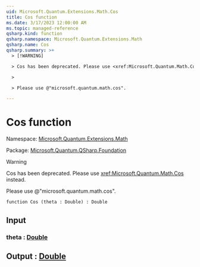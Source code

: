 ```yaml
---
uid: Microsoft.Quantum.Extensions.Math.Cos
title: Cos function
ms.date: 3/17/2023 12:00:00 AM
ms.topic: managed-reference
qsharp.kind: function
qsharp.namespace: Microsoft.Quantum.Extensions.Math
qsharp.name: Cos
qsharp.summary: >+
  > [!WARNING]

  > Cos has been deprecated. Please use <xref:Microsoft.Quantum.Math.Cos> instead.

  >

  > Please use @"microsoft.quantum.math.cos".

---
```


# Cos function

Namespace: [Microsoft.Quantum.Extensions.Math](xref:Microsoft.Quantum.Extensions.Math)

Package: [Microsoft.Quantum.QSharp.Foundation](https://nuget.org/packages/Microsoft.Quantum.QSharp.Foundation)


> [!WARNING]
> Cos has been deprecated. Please use <xref:Microsoft.Quantum.Math.Cos> instead.
>
> Please use @"microsoft.quantum.math.cos".



```qsharp
function Cos (theta : Double) : Double
```


## Input

### theta : [Double](xref:microsoft.quantum.qsharp.valueliterals#double-literals)





## Output : [Double](xref:microsoft.quantum.qsharp.valueliterals#double-literals)


